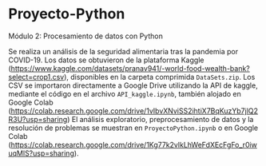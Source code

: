 # Proyecto-Python
Módulo 2: Procesamiento de datos con Python

Se realiza un análisis de la seguridad alimentaria tras la pandemia por COVID-19.
Los datos se obtuvieron de la plataforma Kaggle (https://www.kaggle.com/datasets/pranav941/-world-food-wealth-bank?select=crop1.csv),
disponibles en la carpeta comprimida `DataSets.zip`.
Los CSV se importaron directamente a Google Drive utilizando la API de kaggle, mediante el código en el archivo `API_kaggle.ipynb`, 
también alojado en Google Colab (https://colab.research.google.com/drive/1vIbvXNviSS2ihtiX7BqKuzYb7jlQ2R3U?usp=sharing)
El análisis exploratorio, preprocesamiento de datos y la resolución de problemas se muestran en `ProyectoPython.ipynb` o en
Google Colab (https://colab.research.google.com/drive/1Kg77k2vlkLhWeFdXEcFgFo_r0iwuqMlS?usp=sharing).
